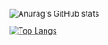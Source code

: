 ![Anurag's GitHub stats](https://github-readme-stats.vercel.app/api?username=ChristianSF&show_icons=true&theme=tokyonight)

[![Top Langs](https://github-readme-stats.vercel.app/api/top-langs/?username=ChristianSF&layout=compact&langs_count=5theme=tokyonight)](https://github.com/anuraghazra/github-readme-stats)
